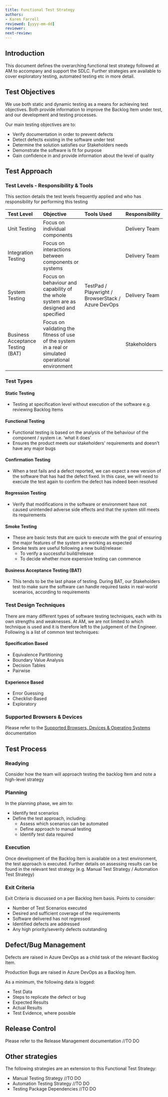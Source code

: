 ```yaml
---
title: Functional Test Strategy
authors: 
- Karen Farrell
reviewed: [yyyy-mm-dd]
reviewer:
next-review:
---
```


## Introduction

This document defines the overarching functional test strategy followed at AM to accompany and support the SDLC.  Further strategies are available to cover exploratory testing, automated testing etc in more detail.

## Test Objectives

We use both static and dynamic testing as a means for achieving test objectives.  Both provide information to improve the Backlog Item under test, and our development and testing processes.

Our main testing objectives are to:

- Verify documentation in order to prevent defects
- Detect defects existing in the software under test
- Determine the solution satisfies our Stakeholders needs 
- Demonstrate the software is fit for purpose
- Gain confidence in and provide information about the level of quality

## Test Approach

### **Test Levels - Responsibility & Tools**

This section details the test levels frequently applied and who has responsibility for performing this testing  

| Test Level | Objective | Tools Used | Responsibility |
|:---        |:---       |:---        |:---            |
|Unit Testing|Focus on individual components||Delivery Team|
|Integration Testing|Focus on interactions between components or systems||Delivery Team|
|System Testing|Focus on behaviour and capability of the whole system are as designed and specified|TestPad / Playwright / BrowserStack / Azure DevOps|Delivery Team|
Business Acceptance Testing (BAT)|Focus on validating the fitness of use of the system in a real or simulated operational environment||Stakeholders|

### Test Types

#### Static Testing

- Testing at specification level without execution of the software e.g. reviewing Backlog Items

#### Functional Testing

- Functional testing is based on the analysis of the behaviour of the component / system i.e. ‘what it does’
- Ensures the product meets our stakeholders' requirements and doesn’t have any major bugs

#### Confirmation Testing

- When a test fails and a defect reported, we can expect a new version of the software that has had the defect fixed.  In this case, we will need to execute the test again to confirm the defect has indeed been resolved 

#### Regression Testing

- Verify that modifications in the software or environment have not caused unintended adverse side effects and that the system still meets its requirements

#### Smoke Testing

- These are basic tests that are quick to execute with the goal of ensuring the major features of the system are working as expected 
- Smoke tests are useful following a new build/release:
  - To verify a successful build/release
  - To decide whether more expensive testing can commence

#### Business Acceptance Testing (BAT)

- This tends to be the last phase of testing.  During BAT, our Stakeholders test to make sure the software can handle required tasks in real-world scenarios, according to requirements

### Test Design Techniques

There are many different types of software testing techniques, each with its own strengths and weaknesses.  At AM, we are not limited to which technique is used and it is therefore left to the judgement of the Engineer.  Following is a list of common test techniques: 

#### Specification Based

- Equivalence Partitioning
- Boundary Value Analysis
- Decision Tables
- Pairwise

#### Experience Based

- Error Guessing
- Checklist-Based
- Exploratory

### Supported Browsers & Devices

Please refer to the [Supported Browsers, Devices & Operating Systems](/docs\6.-Engineering\Test-Engineering\Supported-Browsers,-Devices-&-Operating-Systems.md) documentation

## Test Process

### Readying

Consider how the team will approach testing the backlog Item and note a high-level strategy

### Planning

In the planning phase, we aim to:

- Identify test scenarios
- Define the test approach, including:
  - Assess which scenarios can be automated  
  - Define approach to manual testing
  - Identify test data required

### Execution

Once development of the Backlog Item is available on a test environment, the test approach is executed.  Further details on assessing results can be found in the relevant test strategy (e.g. Manual Test Strategy / Automation Test Strategy)

### Exit Criteria

Exit Criteria is discussed on a per Backlog Item basis.  Points to consider:

- Number of Test Scenarios executed  
- Desired and sufficient coverage of the requirements  
- Software delivered has not regressed
- Identified defects are addressed
- Any high priority/severity defects outstanding  

## Defect/Bug Management

Defects are raised in Azure DevOps as a child task of the relevant Backlog Item.

Production Bugs are raised in Azure DevOps as a Backlog Item.

As a minimum, the following data is logged:

- Test Data
- Steps to replicate the defect or bug
- Expected Results
- Actual Results
- Test Evidence, where possible

## Release Control

Please refer to the Release Management documentation //TO DO

## Other strategies

The following strategies are an extension to this Functional Test Strategy:

- Manual Testing Strategy //TO DO
- Automation Testing Strategy //TO DO
- Testing Package Dependencies //TO DO
